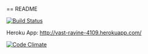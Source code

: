 == README

[![Build Status](https://travis-ci.org/stephenprill/gCamp.svg?branch=master)](https://travis-ci.org/stephenprill/gCamp)

Heroku App: http://vast-ravine-4109.herokuapp.com/

[![Code Climate](https://codeclimate.com/github/stephenprill/gCamp/badges/gpa.svg)](https://codeclimate.com/github/stephenprill/gCamp)
